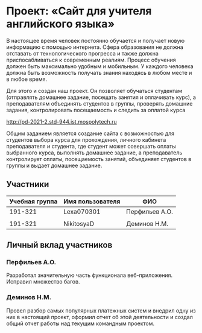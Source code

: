 # Проект: «Сайт для учителя английского языка»

В настоящее время человек постоянно обучается и получает новую информацию с помощью интернета. Сфера образования не должна отставать от технологического прогресса и также должна приспосабливаться к современным реалиям. Процесс обучения должен быть максимально удобным и мобильным. У каждого человека должна быть возможность получать знания находясь в любом месте и в любое время.

Для этого и создан наш проект. Он позволяет обучаться студентам (отправлять домашнее задание, посещать занятия и оплачивать курс), а преподавателям объединять студентов в группы, проверять домашние задания, контролировать посещаемость и следить за оплатой курса

http://pd-2021-2.std-944.ist.mospolytech.ru

Общим заданием является создание сайта с возможностью для студентов выбора курса для прохождения, личного кабинета преподавателя и студента, где студент может совершать оплаты выбранного курса, выполнять домашнее задание, а преподаватель контролирует оплаты, посещаемость занятий,  объединяет студентов в группы и выдает домашнее задание.

## Участники

| Учебная группа | Имя пользователя | ФИО                      |
|----------------|------------------|--------------------------|
| 191-321        | Lexa070301       | Перфильев А.О.           |
|                |                  |                          |
| 191-321        | NikitosyaD       | Деминов Н.М.             |

## Личный вклад участников

### Перфильев А.О.

Разработал значительную часть функционала веб-приложения. Исправил множество багов.

### Деминов Н.М.

Провел разбор самых популярных платежных систем и внедрил одну из них в настоящий проект, оформил отчет об этой деятельности и создал общий отчет работы над текущим командным проектом.

